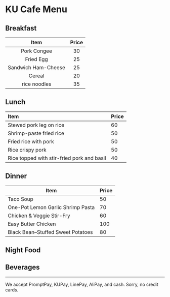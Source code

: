 # KU Cafe Menu


## Breakfast

|        Item         | Price |
| :-----------------: | :---: |
|     Pork Congee     |  30   |
|      Fried Egg      |  25   |
| Sandwich Ham-Cheese |  25   |
|       Cereal        |  20   |
|    rice noodles     |  35   |


## Lunch 

| Item | Price |
|:-----|-------|
| Stewed pork leg on rice | 60 |
| Shrimp-paste fried rice | 50 |
| Fried rice with pork | 50 |
| Rice crispy pork | 50 |
| Rice topped with stir-fried pork and basil | 40 |

## Dinner
|Item|Price|
|---|---|
|Taco Soup| 50|
|One-Pot Lemon Garlic Shrimp Pasta| 70|
|Chicken & Veggie Stir-Fry| 60|
|Easy Butter Chicken| 100|
|Black Bean–Stuffed Sweet Potatoes| 80|

## Night Food


## Beverages



---

We accept PromptPay, KUPay, LinePay, AliPay, and cash. Sorry, no credit cards.
